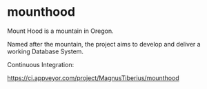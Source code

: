 # mounthood

Mount Hood is a mountain in Oregon.

Named after the mountain, the project aims to develop and deliver a working Database System.



Continuous Integration:

https://ci.appveyor.com/project/MagnusTiberius/mounthood
